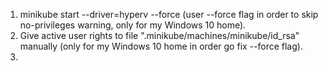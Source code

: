 1. minikube start --driver=hyperv --force (user --force flag in order to skip no-privileges warning, only for my Windows 10 home).
2. Give active user rights to file ".minikube/machines/minikube/id_rsa" manually (only for my Windows 10 home in order go fix --force flag).
3. 